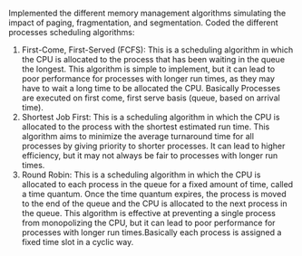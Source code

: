 Implemented the different memory management algorithms simulating the impact of paging, fragmentation, and segmentation. Coded the different processes scheduling algorithms:


1. First-Come, First-Served (FCFS): This is a scheduling algorithm in which the CPU is allocated to the process that has been waiting in the queue the longest. This algorithm is simple to implement, but it can lead to poor performance for processes with longer run times, as they may have to wait a long time to be allocated the CPU. Basically Processes are executed on first come, first serve basis (queue, based on arrival time).<br>
2. Shortest Job First: This is a scheduling algorithm in which the CPU is allocated to the process with the shortest estimated run time. This algorithm aims to minimize the average turnaround time for all processes by giving priority to shorter processes. It can lead to higher efficiency, but it may not always be fair to processes with longer run times.<br>
3. Round Robin: This is a scheduling algorithm in which the CPU is allocated to each process in the queue for a fixed amount of time, called a time quantum. Once the time quantum expires, the process is moved to the end of the queue and the CPU is allocated to the next process in the queue. This algorithm is effective at preventing a single process from monopolizing the CPU, but it can lead to poor performance for processes with longer run times.Basically each process is assigned a fixed time slot in a cyclic way.<br>
